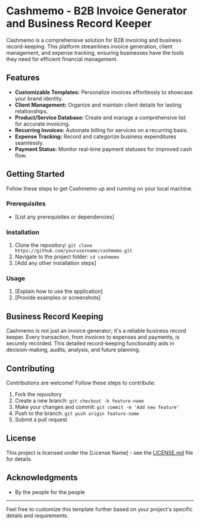# Cashmemo - B2B Invoice Generator and Business Record Keeper

Cashmemo is a comprehensive solution for B2B invoicing and business record-keeping. This platform streamlines invoice generation, client management, and expense tracking, ensuring businesses have the tools they need for efficient financial management.

## Features

- **Customizable Templates:** Personalize invoices effortlessly to showcase your brand identity.
- **Client Management:** Organize and maintain client details for lasting relationships.
- **Product/Service Database:** Create and manage a comprehensive list for accurate invoicing.
- **Recurring Invoices:** Automate billing for services on a recurring basis.
- **Expense Tracking:** Record and categorize business expenditures seamlessly.
- **Payment Status:** Monitor real-time payment statuses for improved cash flow.

## Getting Started

Follow these steps to get Cashmemo up and running on your local machine.

### Prerequisites

- [List any prerequisites or dependencies]

### Installation

1. Clone the repository: `git clone https://github.com/yourusername/cashmemo.git`
2. Navigate to the project folder: `cd cashmemo`
3. [Add any other installation steps]

### Usage

1. [Explain how to use the application]
2. [Provide examples or screenshots]

## Business Record Keeping

Cashmemo is not just an invoice generator; it's a reliable business record keeper. Every transaction, from invoices to expenses and payments, is securely recorded. This detailed record-keeping functionality aids in decision-making, audits, analysis, and future planning.

## Contributing

Contributions are welcome! Follow these steps to contribute:
1. Fork the repository
2. Create a new branch: `git checkout -b feature-name`
3. Make your changes and commit: `git commit -m 'Add new feature'`
4. Push to the branch: `git push origin feature-name`
5. Submit a pull request

## License

This project is licensed under the [License Name] - see the [LICENSE.md](LICENSE.md) file for details.

## Acknowledgments

- By the people for the people

---

Feel free to customize this template further based on your project's specific details and requirements.

